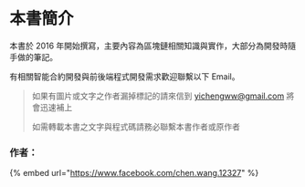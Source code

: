 # 本書簡介

本書於 2016 年開始撰寫，主要內容為區塊鏈相關知識與實作，大部分為開發時隨手做的筆記。

有相關智能合約開發與前後端程式開發需求歡迎聯繫以下 Email。

> 如果有圖片或文字之作者漏掉標記的請來信到 yichengww@gmail.com 將會迅速補上
>
> 如需轉載本書之文字與程式碼請務必聯繫本書作者或原作者

### 作者：

{% embed url="https://www.facebook.com/chen.wang.12327" %}
